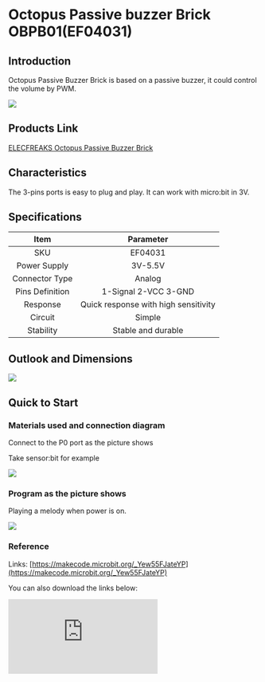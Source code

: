 ﻿# Octopus Passive buzzer Brick OBPB01(EF04031)

## Introduction

 Octopus Passive Buzzer Brick is based on a passive buzzer, it could control the volume by PWM.

 ![](https://wiki-media-ef.oss-cn-hongkong.aliyuncs.com//images/0G3EEXg.jpg)

## Products Link

[ELECFREAKS Octopus Passive Buzzer Brick](https://shop.elecfreaks.com/products/elecfreaks-octopus-passive-buzzer-brick?_pos=1&_sid=a04baba3d&_ss=r)

## Characteristics

 The 3-pins ports is easy to plug and play.
 It can work with micro:bit in 3V.

## Specifications


Item | Parameter
:-: | :-:
SKU|EF04031
Power Supply|3V-5.5V
Connector Type|Analog
Pins Definition|1-Signal 2-VCC 3-GND
Response|Quick response with high sensitivity
Circuit|Simple
Stability|Stable and durable

## Outlook and Dimensions


![](https://wiki-media-ef.oss-cn-hongkong.aliyuncs.com//images/bsmWrzk.jpg)

## Quick to Start


### Materials used and connection diagram

 Connect to the P0 port as the picture shows

  Take sensor:bit for example

 ![](https://wiki-media-ef.oss-cn-hongkong.aliyuncs.com//images/wqD4VuO.png)

### Program as the picture shows

 Playing a melody when power is on.

 ![](https://wiki-media-ef.oss-cn-hongkong.aliyuncs.com//images/KjnioxB.png)

### Reference

Links: [https://makecode.microbit.org/_Yew55FJateYP](https://makecode.microbit.org/_Yew55FJateYP)

You can also download the links below:


<div
    style={{
        position: 'relative',
        paddingBottom: '60%',
        overflow: 'hidden',
    }}
>
    <iframe
        src="https://makecode.microbit.org/_Yew55FJateYP"
        frameborder="0"
        sandbox="allow-popups allow-forms allow-scripts allow-same-origin"
        style={{
            position: 'absolute',
            width: '100%',
            height: '100%',
        }}
    />
</div>


### Result
 The buzzer is playing a melody when power is on.

## Relevant Cases


## Technique Files

